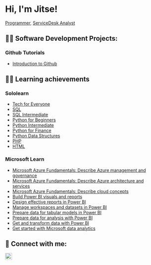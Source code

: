 # Hi, I'm Jitse! <br/>
 <a href="https://github.com/Jitse-dev">Programmer</a>, <a href="https://www.linkedin.com/in/jitse-sophie-147391204/">ServiceDesk Analyst</a>

## 👨‍💻 Software Development Projects:

### Github Tutorials
  - [Introduction to Github](https://github.com/Jitse-dev/skills-introduction-to-github)

## 👨‍💻 Learning achievements

### Sololearn
- [Tech for Everyone](https://github.com/Jitse-dev/Certificates/blob/main/Tech%20for%20Everyone_certificate.jpg)
- [SQL](https://github.com/Jitse-dev/Certificates/blob/main/SQL_certificate.jpg)
- [SQL Intermediate](https://github.com/Jitse-dev/Certificates/blob/main/SQL%20Intermediate_certificate.jpg)
- [Python for Beginners](https://github.com/Jitse-dev/Certificates/blob/main/Python%20for%20Beginners_certificate.jpg)
- [Python Intermediate](https://github.com/Jitse-dev/Certificates/blob/main/Python%20Intermediate_certificate%20(1).jpg)
- [Python for Finance](https://github.com/Jitse-dev/Certificates/blob/main/Python%20for%20Finance_certificate.jpg)
- [Python Data Structures](https://github.com/Jitse-dev/Certificates/blob/main/Python%20Data%20Structures_certificate.jpg)
- [PHP](https://github.com/Jitse-dev/Certificates/blob/main/PHP_certificate.jpg)
- [HTML](https://github.com/Jitse-dev/Certificates/blob/main/HTML_certificate.jpg)

### Microsoft Learn
- [Microsoft Azure Fundamentals: Describe Azure management and governance](https://learn.microsoft.com/api/achievements/share/en-us/JitseSophie-2747/A4VGZFM7?sharingId=90B328823CD9808D)
- [Microsoft Azure Fundamentals: Describe Azure architecture and services](https://learn.microsoft.com/api/achievements/share/en-us/JitseSophie-2747/FMAJN6UX?sharingId=90B328823CD9808D)
- [Microsoft Azure Fundamentals: Describe cloud concepts](https://learn.microsoft.com/api/achievements/share/en-us/JitseSophie-2747/FMAM6MPX?sharingId=90B328823CD9808D)
- [Build Power BI visuals and reports](https://learn.microsoft.com/api/achievements/share/en-us/JitseSophie-2747/WZURJXFN?sharingId=90B328823CD9808D)
- [Design effective reports in Power BI](https://learn.microsoft.com/api/achievements/share/en-us/JitseSophie-2747/P5VJUVW4?sharingId=90B328823CD9808D)
- [Manage workspaces and datasets in Power BI](https://learn.microsoft.com/api/achievements/share/en-us/JitseSophie-2747/P5VB9JZ4?sharingId=90B328823CD9808D)
- [Prepare data for tabular models in Power BI](https://learn.microsoft.com/api/achievements/share/en-us/JitseSophie-2747/FVHYS7PX?sharingId=90B328823CD9808D)
- [Prepare data for analysis with Power BI](https://learn.microsoft.com/api/achievements/share/en-us/JitseSophie-2747/HADURPY8?sharingId=90B328823CD9808D)
- [Get and transform data with Power BI](https://learn.microsoft.com/api/achievements/share/en-us/JitseSophie-2747/749RPLQZ?sharingId=90B328823CD9808D)
- [Get started with Microsoft data analytics](https://learn.microsoft.com/api/achievements/share/en-us/JitseSophie-2747/APLR6XC7?sharingId=90B328823CD9808D)


<h2> 🤳 Connect with me:</h2>

[<img align="left" alt="JoshMadakor | LinkedIn" width="22px" src="https://cdn.jsdelivr.net/npm/simple-icons@v3/icons/linkedin.svg" />][linkedin]

[linkedin]: https://www.linkedin.com/in/jitse-sophie-147391204/
